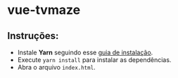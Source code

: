 # vue-tvmaze
## Instruções:
* Instale **Yarn** seguindo esse [guia de instalação](https://yarnpkg.com/en/docs/install).
* Execute `yarn install` para instalar as dependências.
* Abra o arquivo `index.html`.

